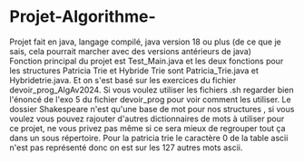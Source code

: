 # Projet-Algorithme-
Projet fait en java, langage compilé, java version 18 ou plus (de ce que je sais, cela pourrait marcher avec des versions antérieurs de java)  
Fonction principal du projet est Test_Main.java et les deux fonctions pour les structures Patricia Trie et Hybride Trie sont Patricia_Trie.java et Hybridetrie.java.
Et on s'est basé sur les exercices du fichier devoir_prog_AlgAv2024.
Si vous voulez utiliser les fichiers .sh regarder bien l'énoncé de l'exo 5 du fichier devoir_prog pour voir comment les utiliser. 
Le dossier Shakespeare n'est qu'une base de mot pour nos structures , si vous voulez vous pouvez rajouter d'autres dictionnaires de mots à utiliser pour ce projet, ne vous privez pas même si ce sera mieux de regrouper tout ça dans un sous répertoire.
Pour la patricia trie le caractère 0 de la table ascii n'est pas représenté donc on est sur les 127 autres mots ascii.

